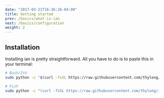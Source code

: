 ```yaml
---
date: "2017-03-21T16:36:26-04:00"
title: Getting started
prev: /basics/what-is-ian
next: /basics/configuration
weight: 2
---
```


## Installation

Installing ian is pretty straightforward.
All you have to do is to paste this in your terminal:

```bash
# Bash/Zsh
sudo python -c "$(curl -fsSL https://raw.githubusercontent.com/thylong/ian/master/install/install.py)"

# Fish
sudo python -c "(curl -fsSL https://raw.githubusercontent.com/thylong/ian/master/install/install.py)"
```
